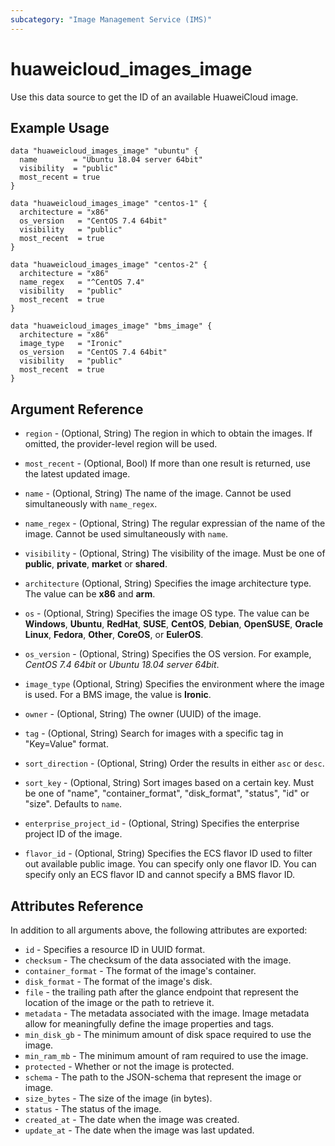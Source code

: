 ```yaml
---
subcategory: "Image Management Service (IMS)"
---
```


# huaweicloud_images_image

Use this data source to get the ID of an available HuaweiCloud image.

## Example Usage

```hcl
data "huaweicloud_images_image" "ubuntu" {
  name        = "Ubuntu 18.04 server 64bit"
  visibility  = "public"
  most_recent = true
}

data "huaweicloud_images_image" "centos-1" {
  architecture = "x86"
  os_version   = "CentOS 7.4 64bit"
  visibility   = "public"
  most_recent  = true
}

data "huaweicloud_images_image" "centos-2" {
  architecture = "x86"
  name_regex   = "^CentOS 7.4"
  visibility   = "public"
  most_recent  = true
}

data "huaweicloud_images_image" "bms_image" {
  architecture = "x86"
  image_type   = "Ironic"
  os_version   = "CentOS 7.4 64bit"
  visibility   = "public"
  most_recent  = true
}
```

## Argument Reference

* `region` - (Optional, String) The region in which to obtain the images. If omitted, the provider-level region will be
  used.

* `most_recent` - (Optional, Bool) If more than one result is returned, use the latest updated image.

* `name` - (Optional, String) The name of the image. Cannot be used simultaneously with `name_regex`.

* `name_regex` - (Optional, String) The regular expressian of the name of the image.
  Cannot be used simultaneously with `name`.

* `visibility` - (Optional, String) The visibility of the image. Must be one of
  **public**, **private**, **market** or **shared**.

* `architecture` (Optional, String) Specifies the image architecture type. The value can be **x86** and **arm**.

* `os` - (Optional, String) Specifies the image OS type. The value can be **Windows**, **Ubuntu**,
  **RedHat**, **SUSE**, **CentOS**, **Debian**, **OpenSUSE**, **Oracle Linux**, **Fedora**, **Other**,
  **CoreOS**, or **EulerOS**.

* `os_version` - (Optional, String) Specifies the OS version. For example, *CentOS 7.4 64bit* or *Ubuntu 18.04 server 64bit*.

* `image_type` (Optional, String) Specifies the environment where the image is used. For a BMS image, the value is **Ironic**.

* `owner` - (Optional, String) The owner (UUID) of the image.

* `tag` - (Optional, String) Search for images with a specific tag in "Key=Value" format.

* `sort_direction` - (Optional, String) Order the results in either `asc` or `desc`.

* `sort_key` - (Optional, String) Sort images based on a certain key. Must be one of
  "name", "container_format", "disk_format", "status", "id" or "size". Defaults to `name`.

* `enterprise_project_id` - (Optional, String) Specifies the enterprise project ID of the image.

* `flavor_id` - (Optional, String) Specifies the ECS flavor ID used to filter out available public image. You can
  specify only one flavor ID. You can specify only an ECS flavor ID and cannot specify a BMS flavor ID.

## Attributes Reference

In addition to all arguments above, the following attributes are exported:

* `id` - Specifies a resource ID in UUID format.
* `checksum` - The checksum of the data associated with the image.
* `container_format` - The format of the image's container.
* `disk_format` - The format of the image's disk.
* `file` - the trailing path after the glance endpoint that represent the location of the image or the path to retrieve
  it.
* `metadata` - The metadata associated with the image. Image metadata allow for meaningfully define the image properties
  and tags.
* `min_disk_gb` - The minimum amount of disk space required to use the image.
* `min_ram_mb` - The minimum amount of ram required to use the image.
* `protected` - Whether or not the image is protected.
* `schema` - The path to the JSON-schema that represent the image or image.
* `size_bytes` - The size of the image (in bytes).
* `status` - The status of the image.
* `created_at` - The date when the image was created.
* `update_at` - The date when the image was last updated.
